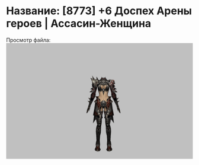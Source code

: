 # Название: [8773] +6 Доспех Арены героев | Ассасин-Женщина

Просмотр файла:
![p070031.png](p070031.png)
